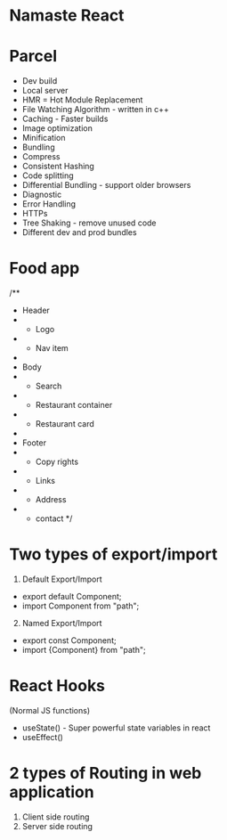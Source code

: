 # Namaste React

# Parcel
- Dev build
- Local server
- HMR = Hot Module Replacement 
- File Watching Algorithm - written in c++
- Caching - Faster builds
- Image optimization
- Minification
- Bundling
- Compress
- Consistent Hashing
- Code splitting
- Differential Bundling - support older browsers
- Diagnostic
- Error Handling
- HTTPs
- Tree Shaking - remove unused code
- Different dev and prod bundles

# Food app

/**
 * Header
 *  - Logo
 *  - Nav item
 * 
 * Body
 *  - Search
 *  - Restaurant container
 *    - Restaurant card
 * 
 * Footer
 *  - Copy rights
 *  - Links
 *  - Address
 *  - contact
 */

# Two types of export/import

1. Default Export/Import
 - export default Component;
 - import Component from "path"; 

2. Named Export/Import
 - export const Component;
 - import {Component} from "path";

 # React Hooks
 (Normal JS functions)

 - useState() - Super powerful state variables in react
 - useEffect()

 # 2 types of Routing in web application
 1. Client side routing
 2. Server side routing